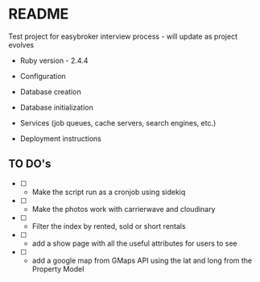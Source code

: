# README

Test project for easybroker interview process - will update as project evolves

* Ruby version - 2.4.4
  
* Configuration

* Database creation

* Database initialization

* Services (job queues, cache servers, search engines, etc.)

* Deployment instructions

## TO DO's 

* [ ] - Make the script run as a cronjob using sidekiq
* [ ] - Make the photos work with carrierwave and cloudinary
* [ ] - Filter the index by rented, sold or short rentals
* [ ] - add a show page with all the useful attributes for users to see
* [ ] - add a google map from GMaps API using the lat and long from the Property Model